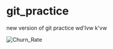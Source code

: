 # git_practice
new version of git practice
wd'lvw k'vw

![Churn_Rate](https://github.com/ewestrich/git_practice/assets/129399785/48f827f3-c44d-4078-8842-7180e56b2466)
